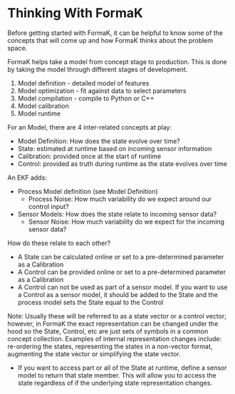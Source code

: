 # Thinking With FormaK

Before getting started with FormaK, it can be helpful to know some of the
concepts that will come up and how FormaK thinks about the problem space.

FormaK helps take a model from concept stage to production. This is done by
taking the model through different stages of development.
1. Model definition - detailed model of features
2. Model optimization - fit against data to select parameters
3. Model compilation - compile to Python or C++
4. Model calibration
5. Model runtime

For an Model, there are 4 inter-related concepts at play:
- Model Definition: How does the state evolve over time?
- State: estimated at runtime based on incoming sensor information
- Calibration: provided once at the start of runtime
- Control: provided as truth during runtime as the state evolves over time

An EKF adds:
- Process Model definition (see Model Definition)
	- Process Noise: How much variability do we expect around our control input?
- Sensor Models: How does the state relate to incoming sensor data?
	- Sensor Noise: How much variability do we expect for the incoming sensor data?

How do these relate to each other?
- A State can be calculated online or set to a pre-determined parameter as a Calibration
- A Control can be provided online or set to a pre-determined parameter as a Calibration
- A Control can not be used as part of a sensor model. If you want to use a Control as a sensor model, it should be added to the State and the process model sets the State equal to the Control

Note: Usually these will be referred to as a state vector or a control vector;
however, in FormaK the exact representation can be changed under the hood so
the State, Control, etc are just sets of symbols in a common concept
collection. Examples of internal representation changes include: re-ordering
the states, representing the states in a non-vector format, augmenting the
state vector or simplifying the state vector.
- If you want to access part or all of the State at runtime, define a sensor model to return that state member. This will allow you to access the state regardless of if the underlying state representation changes.
